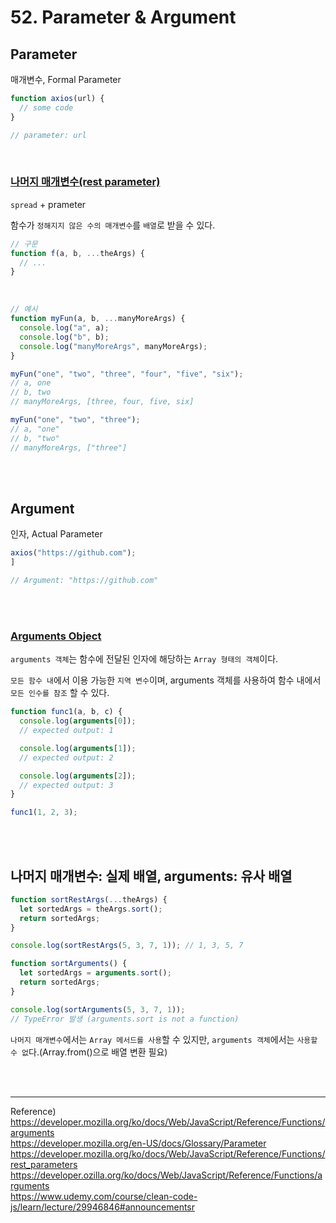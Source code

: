 # 52. Parameter & Argument

## Parameter

매개변수, Formal Parameter

```javascript
function axios(url) {
  // some code
}

// parameter: url
```

<br/>

### [나머지 매개변수(rest parameter)](https://developer.mozilla.org/ko/docs/Web/JavaScript/Reference/Functions/rest_parameters)

`spread` + prameter

함수가 `정해지지 않은 수의 매개변수`를 `배열`로 받을 수 있다.

```javascript
// 구문
function f(a, b, ...theArgs) {
  // ...
}
```

<br/>

```javascript
// 예시
function myFun(a, b, ...manyMoreArgs) {
  console.log("a", a);
  console.log("b", b);
  console.log("manyMoreArgs", manyMoreArgs);
}

myFun("one", "two", "three", "four", "five", "six");
// a, one
// b, two
// manyMoreArgs, [three, four, five, six]

myFun("one", "two", "three");
// a, "one"
// b, "two"
// manyMoreArgs, ["three"]
```

<br/>
<br/>

## Argument

인자, Actual Parameter

```javascript
axios("https://github.com");
]

// Argument: "https://github.com"
```

<br/>
<br/>

### [Arguments Object](https://developer.mozilla.org/ko/docs/Web/JavaScript/Reference/Functions/arguments)

`arguments 객체`는 함수에 전달된 인자에 해당하는 `Array 형태의 객체`이다.

`모든 함수 내`에서 이용 가능한 `지역 변수`이며, arguments 객체를 사용하여 함수 내에서` 모든 인수를 참조` 할 수 있다.

```javascript
function func1(a, b, c) {
  console.log(arguments[0]);
  // expected output: 1

  console.log(arguments[1]);
  // expected output: 2

  console.log(arguments[2]);
  // expected output: 3
}

func1(1, 2, 3);
```

<br/>
<br/>

## 나머지 매개변수: 실제 배열, arguments: 유사 배열

```javascript
function sortRestArgs(...theArgs) {
  let sortedArgs = theArgs.sort();
  return sortedArgs;
}

console.log(sortRestArgs(5, 3, 7, 1)); // 1, 3, 5, 7

function sortArguments() {
  let sortedArgs = arguments.sort();
  return sortedArgs;
}

console.log(sortArguments(5, 3, 7, 1));
// TypeError 발생 (arguments.sort is not a function)
```

`나머지 매개변수`에서는 `Array 메서드를 사용`할 수 있지만, `arguments 객체`에서는 `사용할 수 없`다.(Array.from()으로 배열 변환 필요)

<br/>
<br/>

---

Reference)<br/>
https://developer.mozilla.org/ko/docs/Web/JavaScript/Reference/Functions/arguments<br/>
https://developer.mozilla.org/en-US/docs/Glossary/Parameter<br/>
https://developer.mozilla.org/ko/docs/Web/JavaScript/Reference/Functions/rest_parameters<br/>
https://developer.ozilla.org/ko/docs/Web/JavaScript/Reference/Functions/arguments<br/>
https://www.udemy.com/course/clean-code-js/learn/lecture/29946846#announcementsr<br/>
